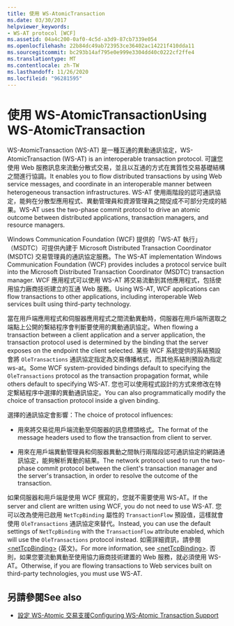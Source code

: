 ```yaml
---
title: 使用 WS-AtomicTransaction
ms.date: 03/30/2017
helpviewer_keywords:
- WS-AT protocol [WCF]
ms.assetid: 04a4c200-0af0-4c5d-a3d9-87cb7339e054
ms.openlocfilehash: 22b84dc49ab723953ce36402ac14221f410dda11
ms.sourcegitcommit: bc293b14af795e0e999e3304dd40c0222cf2ffe4
ms.translationtype: MT
ms.contentlocale: zh-TW
ms.lasthandoff: 11/26/2020
ms.locfileid: "96281595"
---
```

# <a name="using-ws-atomictransaction"></a><span data-ttu-id="cb203-102">使用 WS-AtomicTransaction</span><span class="sxs-lookup"><span data-stu-id="cb203-102">Using WS-AtomicTransaction</span></span>

<span data-ttu-id="cb203-103">WS-AtomicTransaction (WS-AT) 是一種互通的異動通訊協定，</span><span class="sxs-lookup"><span data-stu-id="cb203-103">WS-AtomicTransaction (WS-AT) is an interoperable transaction protocol.</span></span> <span data-ttu-id="cb203-104">可讓您使用 Web 服務訊息來流動分散式交易，並且以互通的方式在異質性交易基礎結構之間進行協調。</span><span class="sxs-lookup"><span data-stu-id="cb203-104">It enables you to flow distributed transactions by using Web service messages, and coordinate in an interoperable manner between heterogeneous transaction infrastructures.</span></span> <span data-ttu-id="cb203-105">WS-AT 使用兩階段的認可通訊協定，能夠在分散型應用程式、異動管理員和資源管理員之間促成不可部分完成的結果。</span><span class="sxs-lookup"><span data-stu-id="cb203-105">WS-AT uses the two-phase commit protocol to drive an atomic outcome between distributed applications, transaction managers, and resource managers.</span></span>  
  
 <span data-ttu-id="cb203-106">Windows Communication Foundation (WCF) 提供的「WS-AT 執行」（MSDTC）可提供內建于 Microsoft Distributed Transaction Coordinator (MSDTC) 交易管理員的通訊協定服務。</span><span class="sxs-lookup"><span data-stu-id="cb203-106">The WS-AT implementation Windows Communication Foundation (WCF) provides includes a protocol service built into the Microsoft Distributed Transaction Coordinator (MSDTC) transaction manager.</span></span> <span data-ttu-id="cb203-107">WCF 應用程式可以使用 WS-AT 將交易流動到其他應用程式，包括使用協力廠商技術建立的互通 Web 服務。</span><span class="sxs-lookup"><span data-stu-id="cb203-107">Using WS-AT, WCF applications can flow transactions to other applications, including interoperable Web services built using third-party technology.</span></span>  
  
 <span data-ttu-id="cb203-108">當在用戶端應用程式和伺服器應用程式之間流動異動時，伺服器在用戶端所選取之端點上公開的繫結程序會判斷要使用的異動通訊協定。</span><span class="sxs-lookup"><span data-stu-id="cb203-108">When flowing a transaction between a client application and a server application, the transaction protocol used is determined by the binding that the server exposes on the endpoint the client selected.</span></span> <span data-ttu-id="cb203-109">某些 WCF 系統提供的系結預設會將 `OleTransactions` 通訊協定指定為交易傳播格式，而其他系結則預設為指定 ws-at。</span><span class="sxs-lookup"><span data-stu-id="cb203-109">Some WCF system-provided bindings default to specifying the `OleTransactions` protocol as the transaction propagation format, while others default to specifying WS-AT.</span></span> <span data-ttu-id="cb203-110">您也可以使用程式設計的方式來修改在特定繫結程序中選擇的異動通訊協定。</span><span class="sxs-lookup"><span data-stu-id="cb203-110">You can also programmatically modify the choice of transaction protocol inside a given binding.</span></span>  
  
 <span data-ttu-id="cb203-111">選擇的通訊協定會影響：</span><span class="sxs-lookup"><span data-stu-id="cb203-111">The choice of protocol influences:</span></span>  
  
- <span data-ttu-id="cb203-112">用來將交易從用戶端流動至伺服器的訊息標頭格式。</span><span class="sxs-lookup"><span data-stu-id="cb203-112">The format of the message headers used to flow the transaction from client to server.</span></span>  
  
- <span data-ttu-id="cb203-113">用來在用戶端異動管理員和伺服器異動之間執行兩階段認可通訊協定的網路通訊協定，能夠解析異動的結果。</span><span class="sxs-lookup"><span data-stu-id="cb203-113">The network protocol used to run the two-phase commit protocol between the client's transaction manager and the server's transaction, in order to resolve the outcome of the transaction.</span></span>  
  
 <span data-ttu-id="cb203-114">如果伺服器和用戶端是使用 WCF 撰寫的，您就不需要使用 WS-AT。</span><span class="sxs-lookup"><span data-stu-id="cb203-114">If the server and client are written using WCF, you do not need to use WS-AT.</span></span> <span data-ttu-id="cb203-115">您可以改為使用已啟用 `NetTcpBinding` 屬性的 `TransactionFlow` 預設值，這樣就會使用 `OleTransactions` 通訊協定來替代。</span><span class="sxs-lookup"><span data-stu-id="cb203-115">Instead, you can use the default settings of `NetTcpBinding` with the `TransactionFlow` attribute enabled, which will use the `OleTransactions` protocol instead.</span></span> <span data-ttu-id="cb203-116">如需詳細資訊，請參閱 [\<netTcpBinding>](../../configure-apps/file-schema/wcf/nettcpbinding.md) \(英文\)。</span><span class="sxs-lookup"><span data-stu-id="cb203-116">For more information, see [\<netTcpBinding>](../../configure-apps/file-schema/wcf/nettcpbinding.md).</span></span> <span data-ttu-id="cb203-117">否則，如果您要流動異動至使用協力廠商技術建置的 Web 服務，就必須使用 WS-AT。</span><span class="sxs-lookup"><span data-stu-id="cb203-117">Otherwise, if you are flowing transactions to Web services built on third-party technologies, you must use WS-AT.</span></span>  
  
## <a name="see-also"></a><span data-ttu-id="cb203-118">另請參閱</span><span class="sxs-lookup"><span data-stu-id="cb203-118">See also</span></span>

- [<span data-ttu-id="cb203-119">設定 WS-Atomic 交易支援</span><span class="sxs-lookup"><span data-stu-id="cb203-119">Configuring WS-Atomic Transaction Support</span></span>](configuring-ws-atomic-transaction-support.md)
